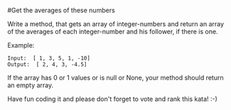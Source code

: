 #Get the averages of these numbers

Write a method, that gets an array of integer-numbers and return an array of the averages of each integer-number and his follower, if there is one.

Example:
```
Input:  [ 1, 3, 5, 1, -10]
Output:  [ 2, 4, 3, -4.5]
```
If the array has 0 or 1 values or is null or None, your method should return an empty array.

Have fun coding it and please don't forget to vote and rank this kata! :-)